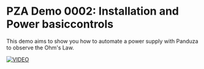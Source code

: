 # PZA Demo 0002: Installation and Power basiccontrols

This demo aims to show you how to automate a power supply with Panduza to observe the Ohm's Law.

[![VIDEO](http://img.youtube.com/vi/pQKHVZSgn2I/0.jpg)](http://www.youtube.com/watch?v=pQKHVZSgn2I)
